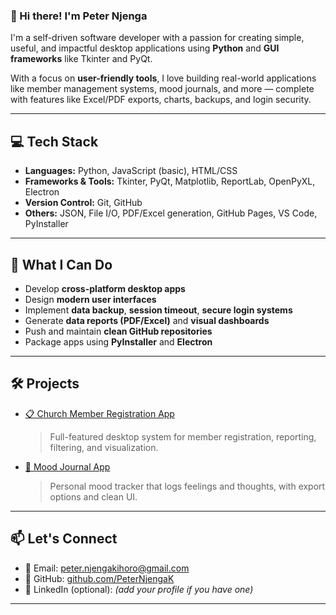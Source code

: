 ### 👋 Hi there! I'm Peter Njenga

I'm a self-driven software developer with a passion for creating simple, useful, and impactful desktop applications using **Python** and **GUI frameworks** like Tkinter and PyQt.

With a focus on **user-friendly tools**, I love building real-world applications like member management systems, mood journals, and more — complete with features like Excel/PDF exports, charts, backups, and login security.

---

## 💻 Tech Stack

- **Languages:** Python, JavaScript (basic), HTML/CSS
- **Frameworks & Tools:** Tkinter, PyQt, Matplotlib, ReportLab, OpenPyXL, Electron
- **Version Control:** Git, GitHub
- **Others:** JSON, File I/O, PDF/Excel generation, GitHub Pages, VS Code, PyInstaller

---

## 🚀 What I Can Do

- Develop **cross-platform desktop apps**
- Design **modern user interfaces**
- Implement **data backup**, **session timeout**, **secure login systems**
- Generate **data reports (PDF/Excel)** and **visual dashboards**
- Push and maintain **clean GitHub repositories**
- Package apps using **PyInstaller** and **Electron**

---

## 🛠️ Projects

- [📋 Church Member Registration App](https://github.com/PeterNjengaK/ChurchRegTk)
  > Full-featured desktop system for member registration, reporting, filtering, and visualization.

- [🧠 Mood Journal App](https://github.com/PeterNjengaK/MoodJournalApp)
  > Personal mood tracker that logs feelings and thoughts, with export options and clean UI.

---

## 📫 Let's Connect

- 📧 Email: [peter.njengakihoro@gmail.com](mailto:peter.njengakihoro@gmail.com)
- 🔗 GitHub: [github.com/PeterNjengaK](https://github.com/PeterNjengaK)
- 💼 LinkedIn (optional): *(add your profile if you have one)*

---
